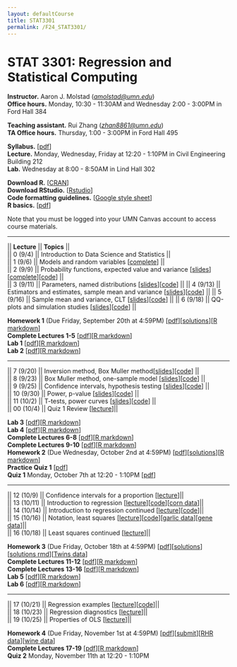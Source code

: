 ```yaml
---
layout: defaultCourse
title: STAT3301
permalink: /F24_STAT3301/
---
```


# STAT 3301: Regression and Statistical Computing 
**Instructor.** Aaron J. Molstad (*amolstad@umn.edu*)  
**Office hours.** Monday, 10:30 - 11:30AM and Wednesday 2:00 - 3:00PM in Ford Hall 384

**Teaching assistant.** Rui Zhang (*zhan8861@umn.edu*)  
**TA Office hours.** Thursday, 1:00 - 3:00PM in Ford Hall 495  

**Syllabus.** [[pdf](https://canvas.umn.edu/files/45566372/download?download_frd=1)]   
**Lecture.** Monday, Wednesday, Friday at 12:20 - 1:10PM in Civil Engineering Building 212  
**Lab.** Wednesday at 8:00 - 8:50AM in Lind Hall 302

**Download R.** [[CRAN](https://cran.r-project.org/)]  
**Download RStudio.** [[Rstudio](https://posit.co/download/rstudio-desktop/)]  
**Code formatting guidelines.** [[Google style sheet](https://web.stanford.edu/class/cs109l/unrestricted/resources/google-style.html)]  
**R basics.** [[pdf](https://cran.r-project.org/doc/contrib/Paradis-rdebuts_en.pdf)]  

Note that you must be logged into your UMN Canvas account to access course materials.   

----------------------

||  **Lecture** ||  **Topics** ||  
|| 0 (9/4)  || Introduction to Data Science and Statistics ||   
|| 1 (9/6)  || Models and random variables [[complete](https://canvas.umn.edu/files/45561531/download?download_frd=1)] ||   
|| 2 (9/9)  || Probability functions, expected value and variance [[slides](https://canvas.umn.edu/files/45561559/download?download_frd=1)][[complete](https://canvas.umn.edu/files/45646610/download?download_frd=1)][[code](https://canvas.umn.edu/files/45561559/download?download_frd=1)] ||   
|| 3 (9/11) || Parameters, named distributions [[slides](https://canvas.umn.edu/files/45646614/download?download_frd=1)][[code](https://canvas.umn.edu/files/45646626/download?download_frd=1)] || 
|| 4 (9/13) || Estimators and estimates, sample mean and variance [[slides](https://canvas.umn.edu/files/45729151/download?download_frd=1)][[code](https://canvas.umn.edu/files/45724678/download?download_frd=1)] || 
|| 5 (9/16) || Sample mean and variance, CLT [[slides](https://canvas.umn.edu/files/45811517/download?download_frd=1)][[code](https://canvas.umn.edu/files/45814355/download?download_frd=1)] || 
|| 6 (9/18) || QQ-plots and simulation studies [[slides](https://canvas.umn.edu/files/45903068/download?download_frd=1)][[code](https://canvas.umn.edu/files/45903850/download?download_frd=1)] || 

**Homework 1** (Due Friday, September 20th at 4:59PM) [[pdf](https://canvas.umn.edu/files/45723642/download?download_frd=1)][[solutions](https://canvas.umn.edu/files/46084267/download?download_frd=1)][[R markdown](https://canvas.umn.edu/files/46084268/download?download_frd=1)]  
**Complete Lectures 1-5** [[pdf](https://canvas.umn.edu/files/45903237/download?download_frd=1)][[R markdown](https://canvas.umn.edu/files/45903238/download?download_frd=1)]  
**Lab 1** [[pdf](https://canvas.umn.edu/files/45623693/download?download_frd=1)][[R markdown](https://canvas.umn.edu/files/45623695/download?download_frd=1)]  
**Lab 2** [[pdf](https://canvas.umn.edu/files/45898973/download?download_frd=1)][[R markdown](https://canvas.umn.edu/files/45898974/download?download_frd=1)]  


----------------------

|| 7 (9/20)   || Inversion method, Box Muller method[[slides](https://canvas.umn.edu/files/45985755/download?download_frd=1)][[code](https://canvas.umn.edu/files/45985759/download?download_frd=1)] ||   
|| 8 (9/23)   || Box Muller method, one-sample model [[slides](https://canvas.umn.edu/files/46070586/download?download_frd=1)][[code](https://canvas.umn.edu/files/46070603/download?download_frd=1)] ||   
|| 9 (9/25)   || Confidence intervals, hypothesis testing [[slides](https://canvas.umn.edu/files/46155785/download?download_frd=1)][[code](https://canvas.umn.edu/files/46155788/download?download_frd=1)] ||   
|| 10 (9/30)   || Power, p-value [[slides](https://canvas.umn.edu/files/46321280/download?download_frd=1)][[code](https://canvas.umn.edu/files/46321281/download?download_frd=1)] ||   
|| 11 (10/2)   || T-tests, power curves [[slides](https://canvas.umn.edu/files/46321559/download?download_frd=1)][[code](https://canvas.umn.edu/files/46321568/download?download_frd=1)] ||   
|| 00 (10/4)   || Quiz 1 Review [[lecture](https://canvas.umn.edu/files/46512806/download?download_frd=1)]||   


**Lab 3** [[pdf](https://canvas.umn.edu/files/46134069/download?download_frd=1)][[R markdown](https://canvas.umn.edu/files/46134064/download?download_frd=1)]  
**Lab 4** [[pdf](https://canvas.umn.edu/files/46382035/download?download_frd=1)][[R markdown](https://canvas.umn.edu/files/46382036/download?download_frd=1)]  
**Complete Lectures 6-8** [[pdf](https://canvas.umn.edu/files/46321347/download?download_frd=1)][[R markdown](https://canvas.umn.edu/files/46321348/download?download_frd=1)]  
**Complete Lectures 9-10** [[pdf](https://canvas.umn.edu/files/46321450/download?download_frd=1)][[R markdown](https://canvas.umn.edu/files/46321451/download?download_frd=1)]  
**Homework 2** (Due Wednesday, October 2nd at 4:59PM) [[pdf](https://canvas.umn.edu/files/46394927/download?download_frd=1)][[solutions](https://canvas.umn.edu/files/46488045/download?download_frd=1)][[R markdown](https://canvas.umn.edu/files/46488046/download?download_frd=1)]  
**Practice Quiz 1** [[pdf](https://canvas.umn.edu/files/46156407/download?download_frd=1)]   
**Quiz 1** Monday, October 7th at 12:20 - 1:10PM [[pdf](https://canvas.umn.edu/files/46984166/download?download_frd=1)]  

----------------------

|| 12 (10/9)   || Confidence intervals for a proportion [[lecture](https://canvas.umn.edu/files/46688853/download?download_frd=1)]||  
|| 13 (10/11)   || Introduction to regression [[lecture](https://canvas.umn.edu/files/46767365/download?download_frd=1)][[code](https://canvas.umn.edu/files/46772130/download?download_frd=1)][[corn data](https://canvas.umn.edu/files/46861005/download?download_frd=1)]||  
|| 14 (10/14)   || Introduction to regression continued [[lecture](https://canvas.umn.edu/files/46860047/download?download_frd=1)][[code](https://canvas.umn.edu/files/46772130/download?download_frd=1)]||  
|| 15 (10/16)   || Notation, least squares [[lecture](https://canvas.umn.edu/files/46947305/download?download_frd=1)][[code](https://canvas.umn.edu/files/46860975/download?download_frd=1)][[garlic data](https://canvas.umn.edu/files/46861000/download?download_frd=1)][[gene data](https://canvas.umn.edu/files/46861001/download?download_frd=1)]||  
|| 16 (10/18)   || Least squares continued [[lecture](https://canvas.umn.edu/files/47027410/download?download_frd=1)]||  

**Homework 3** (Due Friday, October 18th at 4:59PM) [[pdf](https://canvas.umn.edu/files/46689968/download?download_frd=1)][[solutions](https://canvas.umn.edu/files/47195895/download?download_frd=1)][[solutions rmd](https://canvas.umn.edu/files/47195896/download?download_frd=1)][[Twins data](https://canvas.umn.edu/files/46689972/download?download_frd=1)]  
**Complete Lectures 11-12** [[pdf](https://canvas.umn.edu/files/46861195/download?download_frd=1)][[R markdown](https://canvas.umn.edu/files/46861197/download?download_frd=1)]  
**Complete Lectures 13-16** [[pdf](https://canvas.umn.edu/files/46861137/download?download_frd=1)][[R markdown](https://canvas.umn.edu/files/46861138/download?download_frd=1)]  
**Lab 5** [[pdf](https://canvas.umn.edu/files/46623041/download?download_frd=1)][[R markdown](https://canvas.umn.edu/files/46623034/download?download_frd=1)]  
**Lab 6** [[pdf](https://canvas.umn.edu/files/47177768/download?download_frd=1)][[R markdown](https://canvas.umn.edu/files/47177767/download?download_frd=1)]  

----------------------

|| 17 (10/21)   || Regression examples [[lecture](https://canvas.umn.edu/files/47112447/download?download_frd=1)][[code](https://canvas.umn.edu/files/47258142/download?download_frd=1)]||    
|| 18 (10/23)   || Regression diagnostics [[lecture](https://canvas.umn.edu/files/47195012/download?download_frd=1)]||  
|| 19 (10/25)   || Properties of OLS [[lecture](https://canvas.umn.edu/files/47258098/download?download_frd=1)]||  

**Homework 4** (Due Friday, November 1st at 4:59PM) [[pdf](https://canvas.umn.edu/files/47111860/download?download_frd=1)][[submit](https://canvas.umn.edu/courses/458267/assignments/4210624)][[RHR data](https://canvas.umn.edu/files/47111867/download?download_frd=1)][[wine data](https://canvas.umn.edu/files/47111866/download?download_frd=1)]  
**Complete Lectures 17-19** [[pdf](https://canvas.umn.edu/files/47112021/download?download_frd=1)][[R markdown](https://canvas.umn.edu/files/47112022/download?download_frd=1)]  
**Quiz 2** Monday, November 11th at 12:20 - 1:10PM  


